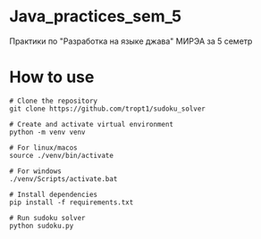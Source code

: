 # Java_practices_sem_5
Практики по "Разработка на языке джава" МИРЭА за 5 семетр

# How to use
```
# Clone the repository
git clone https://github.com/tropt1/sudoku_solver

# Create and activate virtual environment
python -m venv venv

# For linux/macos
source ./venv/bin/activate

# For windows
./venv/Scripts/activate.bat

# Install dependencies
pip install -f requirements.txt

# Run sudoku solver
python sudoku.py
```
